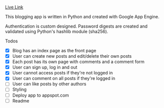 [Live Link](https://test-146823.appspot.com/)

This blogging app is written in Python and created with Google App Engine.

Authentication is custom designed. Password digests are created and validated using Python's hashlib module (sha256).

Todos
- [x] Blog has an index page as the front page
- [x] User can create new posts and edit/delete their own posts
- [x] Each post has its own page with comments and a comment form
- [x] User can sign up, log in and out
- [x] User cannot access posts if they're not logged in
- [x] User can comment on all posts if they're logged in
- [ ] User can like posts by other authors
- [ ] Styling
- [ ] Deploy app to appspot.com
- [ ] Readme

